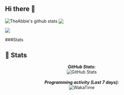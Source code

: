 ## Hi there 👋
    
<img align="center" src="https://github-readme-stats.vercel.app/api?username=AbuuYaziyd&show_icons=true&include_all_commits=true&theme=radical" alt="TheAbbie's github stats" />
<img align="center" src="https://github-readme-stats.vercel.app/api/top-langs/?username=AbuuYaziyd&layout=compact&theme=radical" />

![](https://github-profile-summary-cards.vercel.app/api/cards/profile-details?username=AbuuYaziyd&theme=github_dark)


###Stats
<h2>👀 Stats</h2>

<div>
  <p align="center">
  <b><em>GitHub Stats:</em></b> <br/>
    <img src="https://github-readme-streak-stats.herokuapp.com/?user=AbuuYaziyd" alt="GitHub Stats" /> <br/><br/>
  <b><em>Programming activity (Last 7 days):</em></b> <br/>
    <img src="https://github-readme-stats.vercel.app/api/wakatime?username=AbuuYaziyd" alt="WakaTime" />
  </p>
</div>
